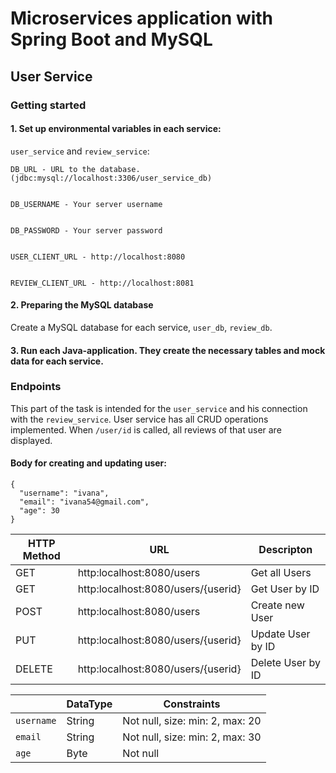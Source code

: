 # Microservices application with Spring Boot and MySQL

## User Service

### Getting started

#### 1. Set up environmental variables in each service:

`user_service` and `review_service`:


    DB_URL - URL to the database. (jdbc:mysql://localhost:3306/user_service_db)


    DB_USERNAME - Your server username


    DB_PASSWORD - Your server password 


    USER_CLIENT_URL - http://localhost:8080 


    REVIEW_CLIENT_URL - http://localhost:8081

#### 2. Preparing the MySQL database
Create a MySQL database for each service, `user_db`, `review_db`.

#### 3. Run each Java-application. They create the necessary tables and mock data for each service.

### Endpoints

This part of the task is intended for the `user_service` and his connection with the `review_service`.
User service has all CRUD operations implemented.
When `/user/id` is called, all reviews of that user are displayed.

#### Body for creating and updating user:

```
{
  "username": "ivana",
  "email": "ivana54@gmail.com",
  "age": 30
}
```

| HTTP Method  | URL                                | Descripton        |
|--------------|------------------------------------|-------------------|
| GET          | http:localhost:8080/users          | Get all Users     |
| GET          | http:localhost:8080/users/{userid} | Get User by ID    |
| POST         | http:localhost:8080/users          | Create new User   |
| PUT          | http:localhost:8080/users/{userid} | Update User by ID |
| DELETE       | http:localhost:8080/users/{userid} | Delete User by ID |


|            | DataType | Constraints                     |
|------------|----------|---------------------------------|
| `username` | String   | Not null, size: min: 2, max: 20 |
| `email`    | String   | Not null, size: min: 2, max: 30 |
| `age`      | Byte     | Not null                        |
